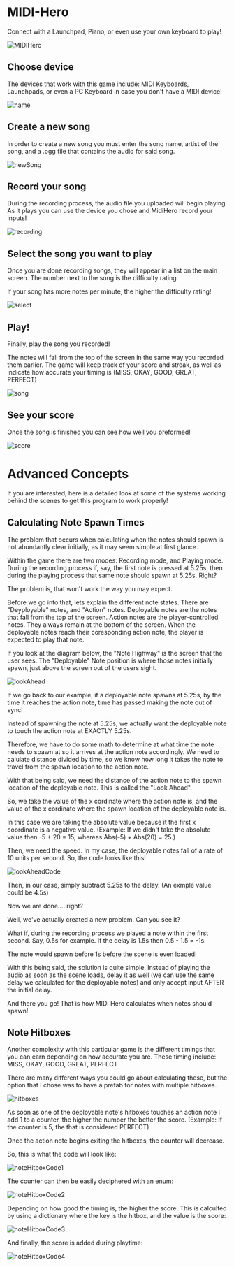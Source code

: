 # MIDI-Hero
Connect with a Launchpad, Piano, or even use your own keyboard to play!

![MIDIHero](https://user-images.githubusercontent.com/77464600/164816073-9adf05b7-214d-4a19-9cb9-aa7b7ad41a0f.PNG)

## Choose device
The devices that work with this game include: MIDI Keyboards, Launchpads, or even a PC Keyboard in case you don't have a MIDI device!

![name](https://user-images.githubusercontent.com/77464600/225025399-22f9dc55-ce35-4326-882c-15721540d865.PNG)

## Create a new song
In order to create a new song you must enter the song name, artist of the song, and a .ogg file that contains the audio for said song.

![newSong](https://user-images.githubusercontent.com/77464600/164816119-23cde3b8-1981-4e0b-985c-a44f2187c4eb.PNG)

## Record your song
During the recording process, the audio file you uploaded will begin playing.
As it plays you can use the device you chose and MidiHero record your inputs!

![recording](https://user-images.githubusercontent.com/77464600/225025556-0df85e80-3a1e-4930-897e-3ae0bb4ea2e1.PNG)

## Select the song you want to play
Once you are done recording songs, they will appear in a list on the main screen.
The number next to the song is the difficulty rating.

If your song has more notes per minute, the higher the difficulty rating!

![select](https://user-images.githubusercontent.com/77464600/225025586-be43b181-ee80-4077-9608-7f600592eeee.PNG)

## Play!
Finally, play the song you recorded!

The notes will fall from the top of the screen in the same way you recorded them earlier.
The game will keep track of your score and streak, as well as indicate how accurate your timing is (MISS, OKAY, GOOD, GREAT, PERFECT)

![song](https://user-images.githubusercontent.com/77464600/164816429-958b5059-a0ab-4fa6-a65f-82c6100f2d3e.PNG)

## See your score
Once the song is finished you can see how well you preformed!

![score](https://user-images.githubusercontent.com/77464600/225025608-464c85a7-196b-4743-a937-1779ccebf55e.PNG)

# Advanced Concepts
If you are interested, here is a detailed look at some of the systems working behind the scenes to get this program to work properly!

## Calculating Note Spawn Times
The problem that occurs when calculating when the notes should spawn is not abundantly clear initially, as it may seem simple at first glance.

Within the game there are two modes: Recording mode, and Playing mode.
During the recording process if, say, the first note is pressed at 5.25s, then during the playing process that same note should spawn at 5.25s. Right?

The problem is, that won't work the way you may expect.

Before we go into that, lets explain the different note states.
There are "Deyployable" notes, and "Action" notes.
Deployable notes are the notes that fall from the top of the screen.
Action notes are the player-controlled notes. They always remain at the bottom of the screen.
When the deployable notes reach their coresponding action note, the player is expected to play that note.

If you look at the diagram below, the "Note Highway" is the screen that the user sees.
The "Deployable" Note position is where those notes initially spawn, just above the screen out of the users sight.

![lookAhead](https://user-images.githubusercontent.com/77464600/225050583-fce21390-a8cb-44b2-975a-2ced76d0261c.PNG)

If we go back to our example, if a deployable note spawns at 5.25s, by the time it reaches the action note, time has passed making the note out of sync!

Instead of spawning the note at 5.25s, we actually want the deployable note to touch the action note at EXACTLY 5.25s.

Therefore, we have to do some math to determine at what time the note needs to spawn at so it arrives at the action note accordingly. 
We need to calulate distance divided by time, so we know how long it takes the note to travel from the spawn location to the action note.

With that being said, we need the distance of the action note to the spawn location of the deployable note. This is called the "Look Ahead".

So, we take the value of the x cordinate where the action note is, 
and the value of the x cordinate where the spawn location of the deployable note is.

In this case we are taking the absolute value because it the first x coordinate is a negative value.
(Example: If we didn't take the absolute value then -5 + 20 = 15, whereas Abs(-5) + Abs(20) = 25.)

Then, we need the speed. In my case, the deployable notes fall of a rate of 10 units per second.
So, the code looks like this!

![lookAheadCode](https://user-images.githubusercontent.com/77464600/225050979-d23e9f5f-3392-4142-b07e-cf486cdf5333.PNG)

Then, in our case, simply subtract 5.25s to the delay. (An exmple value could be 4.5s)

Now we are done.... right?

Well, we've actually created a new problem. Can you see it?

What if, during the recording process we played a note within the first second. Say, 0.5s for example.
If the delay is 1.5s then 0.5 - 1.5 = -1s.

The note would spawn before 1s before the scene is even loaded!

With this being said, the solution is quite simple.
Instead of playing the audio as soon as the scene loads, delay it as well (we can use the same delay we calculated for the deployable notes)
and only accept input AFTER the initial delay.

And there you go! That is how MIDI Hero calculates when notes should spawn!

## Note Hitboxes
Another complexity with this particular game is the different timings that you can earn depending on how accurate you are.
These timing include: MISS, OKAY, GOOD, GREAT, PERFECT

There are many different ways you could go about calculating these, but the option that I chose was to have a prefab for notes with multiple hitboxes.

![hitboxes](https://user-images.githubusercontent.com/77464600/225058317-87db2008-ab94-49f4-93e3-78085530fd55.PNG)

As soon as one of the deployable note's hitboxes touches an action note I add 1 to a counter, the higher the number the better the score.
(Example: If the counter is 5, the that is considered PERFECT)

Once the action note begins exiting the hitboxes, the counter will decrease.

So, this is what the code will look like:

![noteHitboxCode1](https://user-images.githubusercontent.com/77464600/225061798-53460215-20d8-464e-a381-3865f5713cb5.PNG)

The counter can then be easily deciphered with an enum:

![noteHitboxCode2](https://user-images.githubusercontent.com/77464600/225062522-f92a4466-aef9-4a0c-9862-98191e35fc48.PNG)

Depending on how good the timing is, the higher the score. This is calculted by using a dictionary where the key is the hitbox, and the value is the score:

![noteHitboxCode3](https://user-images.githubusercontent.com/77464600/225063926-478a3ca8-23b4-46b2-972c-fe165353d1d9.PNG)

And finally, the score is added during playtime:

![noteHitboxCode4](https://user-images.githubusercontent.com/77464600/225064574-a152fce6-6d11-40c1-916b-8d209da8ffac.PNG)

